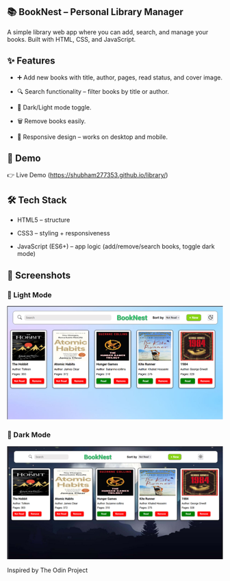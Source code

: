 ## 📚 BookNest – Personal Library Manager

A simple library web app where you can add, search, and manage your books. Built with HTML, CSS, and JavaScript.



## ✨ Features

- ➕ Add new books with title, author, pages, read status, and cover image.

- 🔍 Search functionality – filter books by title or author.

- 🌙 Dark/Light mode toggle.

- 🗑️ Remove books easily.

- 📱 Responsive design – works on desktop and mobile.


## 🚀 Demo
👉 Live Demo (https://shubham277353.github.io/library/)


## 🛠️ Tech Stack
- HTML5 – structure

- CSS3 – styling + responsiveness

- JavaScript (ES6+) – app logic (add/remove/search books, toggle dark mode)


## 📸 Screenshots  

### 🔆 Light Mode  
![Light Mode Screenshot](images/day-mode.png)  

### 🌙 Dark Mode  
![Dark Mode Screenshot](images/night-mode.png)  


Inspired by The Odin Project